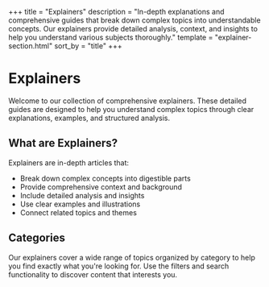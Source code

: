 +++
title = "Explainers"
description = "In-depth explanations and comprehensive guides that break down complex topics into understandable concepts. Our explainers provide detailed analysis, context, and insights to help you understand various subjects thoroughly."
template = "explainer-section.html"
sort_by = "title"
+++

# Explainers

Welcome to our collection of comprehensive explainers. These detailed guides are designed to help you understand complex topics through clear explanations, examples, and structured analysis.

## What are Explainers?

Explainers are in-depth articles that:
- Break down complex concepts into digestible parts
- Provide comprehensive context and background
- Include detailed analysis and insights
- Use clear examples and illustrations
- Connect related topics and themes

## Categories

Our explainers cover a wide range of topics organized by category to help you find exactly what you're looking for. Use the filters and search functionality to discover content that interests you.


